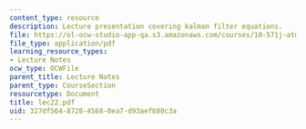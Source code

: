 ```yaml
---
content_type: resource
description: Lecture presentation covering kalman filter equations.
file: https://ol-ocw-studio-app-qa.s3.amazonaws.com/courses/10-571j-atmospheric-physics-and-chemistry-spring-2006/327df564872845680ea7d93aef680c3a_lec22.pdf
file_type: application/pdf
learning_resource_types:
- Lecture Notes
ocw_type: OCWFile
parent_title: Lecture Notes
parent_type: CourseSection
resourcetype: Document
title: lec22.pdf
uid: 327df564-8728-4568-0ea7-d93aef680c3a
---
```

